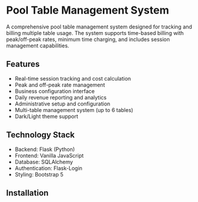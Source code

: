 # Pool Table Management System

A comprehensive pool table management system designed for tracking and billing multiple table usage. The system supports time-based billing with peak/off-peak rates, minimum time charging, and includes session management capabilities.

## Features

- Real-time session tracking and cost calculation
- Peak and off-peak rate management
- Business configuration interface
- Daily revenue reporting and analytics
- Administrative setup and configuration
- Multi-table management system (up to 6 tables)
- Dark/Light theme support

## Technology Stack

- Backend: Flask (Python)
- Frontend: Vanilla JavaScript
- Database: SQLAlchemy
- Authentication: Flask-Login
- Styling: Bootstrap 5

## Installation